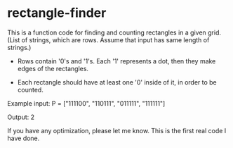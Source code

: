 # rectangle-finder
This is a function code for finding and counting rectangles in a given grid.(List of strings, which are rows. Assume that input has same length of strings.)

* Rows contain '0's and '1's. Each '1' represents a dot, then they make edges of the rectangles.

* Each rectangle should have at least one '0' inside of it, in order to be counted.

Example input: P = ["111100", "110111", "011111", "111111"]

Output: 2

  If you have any optimization, please let me know. This is the first real code I have done.
